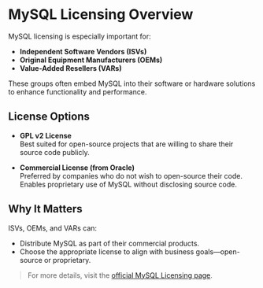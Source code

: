 # MySQL Licensing Overview

MySQL licensing is especially important for:

- **Independent Software Vendors (ISVs)**
- **Original Equipment Manufacturers (OEMs)**
- **Value-Added Resellers (VARs)**

These groups often embed MySQL into their software or hardware solutions to enhance functionality and performance.

## License Options

- **GPL v2 License**  
  Best suited for open-source projects that are willing to share their source code publicly.

- **Commercial License (from Oracle)**  
  Preferred by companies who do not wish to open-source their code.  
  Enables proprietary use of MySQL without disclosing source code.

## Why It Matters

ISVs, OEMs, and VARs can:

- Distribute MySQL as part of their commercial products.
- Choose the appropriate license to align with business goals—open-source or proprietary.

> For more details, visit the [official MySQL Licensing page](https://www.mysql.com/about/legal/licensing.html).
